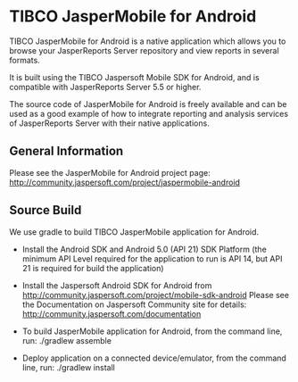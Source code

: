 TIBCO JasperMobile for Android
========================

TIBCO JasperMobile for Android is a native application which allows you to browse your JasperReports Server repository and view reports in several formats.

It is built using the TIBCO Jaspersoft Mobile SDK for Android, and is compatible with JasperReports Server 5.5 or higher.

The source code of JasperMobile for Android is freely available and can be used as a good example of how to integrate reporting and analysis services of JasperReports Server with their native applications.

General Information
--------------------

Please see the JasperMobile for Android project page:
http://community.jaspersoft.com/project/jaspermobile-android

Source Build
--------------------

We use gradle to build TIBCO JasperMobile application for Android.

- Install the Android SDK and Android 5.0 (API 21) SDK Platform
  (the minimum API Level required for the application to run is API 14, but API 21 is required for build the application)

- Install the Jaspersoft Android SDK for Android from http://community.jaspersoft.com/project/mobile-sdk-android
  Please see the Documentation on Jaspersoft Community site for details:
  http://community.jaspersoft.com/documentation

- To build JasperMobile application for Android, from the command line, run:
  ./gradlew assemble

- Deploy application on a connected device/emulator, from the command line, run:
  ./gradlew install
